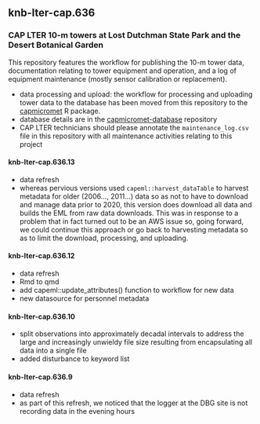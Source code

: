 ## knb-lter-cap.636

### CAP LTER 10-m towers at Lost Dutchman State Park and the Desert Botanical Garden

This repository features the workflow for publishing the 10-m tower data, documentation relating to tower equipment and operation, and a log of equipment maintenance (mostly sensor calibration or replacement).

- data processing and upload: the workflow for processing and uploading tower data to the database has been moved from this repository to the [capmicromet](https://gitlab.com/caplter/capmicromet) R package.
- database details are in the [capmicromet-database](https://gitlab.com/caplter/capmicromet-database) repository
- CAP LTER technicians should please annotate the `maintenance_log.csv` file in this repository with all maintenance activities relating to this project

#### knb-lter-cap.636.13

- data refresh
- whereas pervious versions used `capeml::harvest_dataTable` to harvest metadata for older (2006..., 2011...) data so as not to have to download and manage data prior to 2020, this version does download all data and builds the EML from raw data downloads. This was in response to a problem that in fact turned out to be an AWS issue so, going forward, we could continue this approach or go back to harvesting metadata so as to limit the download, processing, and uploading.
#### knb-lter-cap.636.12

- data refresh
- Rmd to qmd
- add capeml::update_attributes() function to workflow for new data
- new datasource for personnel metadata


#### knb-lter-cap.636.10

- split observations into approximately decadal intervals to address the large and increasingly unwieldy file size resulting from encapsulating all data into a single file
- added disturbance to keyword list


#### knb-lter-cap.636.9

- data refresh
- as part of this refresh, we noticed that the logger at the DBG site is not recording data in the evening hours
